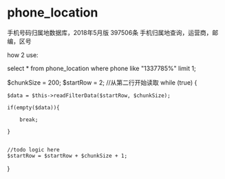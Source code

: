 # phone_location
手机号码归属地数据库，2018年5月版 397506条  手机归属地查询，运营商，邮编，区号

how 2 use:

select * from phone_location where phone like "1337785%" limit 1;


$chunkSize = 200;
$startRow = 2; //从第二行开始读取
while (true) {

    $data = $this->readFilterData($startRow, $chunkSize);
    
    if(empty($data)){
    
        break;
        
    }
    
    
    //todo logic here
    $startRow = $startRow + $chunkSize + 1;
}

